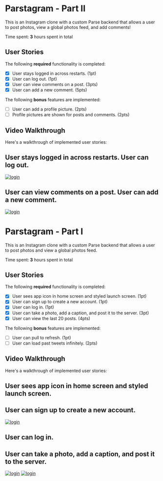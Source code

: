 # Parstagram - Part II

This is an Instagram clone with a custom Parse backend that allows a user to post photos, view a global photos feed, and add comments!

Time spent: **3** hours spent in total

## User Stories

The following **required** functionality is completed:

- [x] User stays logged in across restarts. (1pt)
- [x] User can log out. (1pt)
- [x] User can view comments on a post. (3pts)
- [x] User can add a new comment. (5pts)

The following **bonus** features are implemented:

- [ ] User can add a profile picture. (2pts)
- [ ] Profile pictures are shown for posts and comments. (2pts)

## Video Walkthrough

Here's a walkthrough of implemented user stories:
## User stays logged in across restarts. User can log out.
<a href="https://imgflip.com/gif/3rjqjy"><img src="https://i.imgflip.com/3rjqjy.gif" title="login"/></a>

## User can view comments on a post. User can add a new comment.
<a href="https://imgflip.com/gif/3rjquo"><img src="https://i.imgflip.com/3rjquo.gif" title="login"/></a>

# Parstagram - Part I

This is an Instagram clone with a custom Parse backend that allows a user to post photos and view a global photos feed.

Time spent: **3** hours spent in total

## User Stories

The following **required** functionality is completed:

- [X] User sees app icon in home screen and styled launch screen. (1pt)
- [X] User can sign up to create a new account. (1pt)
- [X] User can log in. (1pt)
- [X] User can take a photo, add a caption, and post it to the server. (3pt)
- [x] User can view the last 20 posts. (4pts)

The following **bonus** features are implemented:

- [ ] User can pull to refresh. (1pt)
- [ ] User can load past tweets infinitely. (2pts)

## Video Walkthrough

Here's a walkthrough of implemented user stories:

## User sees app icon in home screen and styled launch screen.
## User can sign up to create a new account.
<a href="https://imgflip.com/gif/3r50zt"><img src="https://i.imgflip.com/3r50zt.gif" title="login"/></a>

## User can log in.
## User can take a photo, add a caption, and post it to the server.
<a href="https://imgflip.com/gif/3r51wf"><img src="https://i.imgflip.com/3r51wf.gif" title="login"/></a>
<a href="hhttps://imgflip.com/gif/3r51tm"><img src="https://i.imgflip.com/3r51tm.gif" title="login"/></a>
